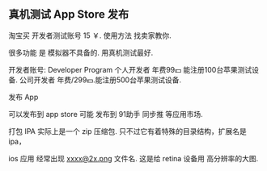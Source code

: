 ## 真机测试 App Store 发布
淘宝买 开发者测试账号 15 ￥. 
使用方法 找卖家教你.

很多功能 是 模拟器不具备的. 用真机测试最好.


开发者账号:  Developer Program 
个人开发者 年费99💵 能注册100台苹果测试设备.
公司开发者 年费/299💵.能注册500台苹果测试设备.




发布 App 

可以发布到 app store
可能 发布到 91助手 同步推 等应用市场.

打包 IPA  实际上是一个 zip 压缩包. 只不过它有着特殊的目录结构，扩展名是ipa，


ios 应用 经常出现 xxxx@2x.png 文件名. 这是给 retina 设备用 高分辨率的大图.